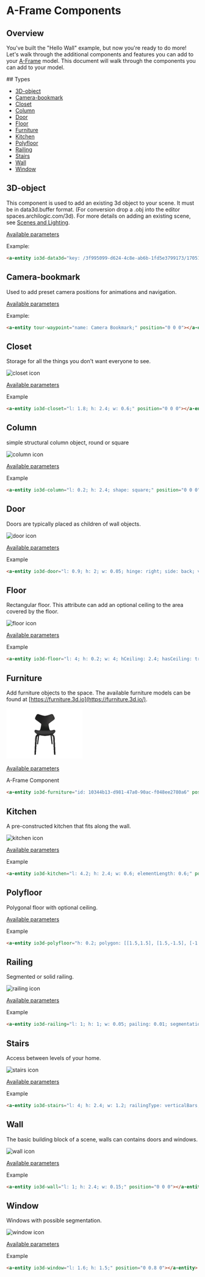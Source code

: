 # A-Frame Components

## Overview

You've built the "Hello Wall" example, but now you're ready to do more!  Let's walk through the additional components and features you can add to your [A-Frame](https://aframe.io) model.  This document will walk through the components you can add to your model.

## Types
* [3D-object](#3d-object)
* [Camera-bookmark](#camera-bookmark)
* [Closet](#closet)
* [Column](#column)
* [Door](#door)
* [Floor](#floor)
* [Furniture](#furniture)
* [Kitchen](#kitchen)
* [Polyfloor](#polyfloor)
* [Railing](#railing)
* [Stairs](#stairs)
* [Wall](#wall)
* [Window](#window)


## 3D-object
This component is used to add an existing 3d object to your scene.  It must be in data3d.buffer format. (For conversion drop a .obj into the editor spaces.archilogic.com/3d).  For more details on adding an existing scene, see [Scenes and Lighting](aframe-scenes.html).

[Available parameters](scene-structure-reference.md#3d-object)

Example:
```html
<a-entity io3d-data3d="key: /3f995099-d624-4c8e-ab6b-1fd5e3799173/170515-0913-4p3ktf/1e588a3b-90ac-4a32-b5b8-ff2fda7f87c4.gz.data3d.buffer" position="0 0 0"></a-entity>
```

## Camera-bookmark
Used to add preset camera positions for animations and navigation.

[Available parameters](scene-structure-reference.md#camera-bookmark)

Example:
```html
<a-entity tour-waypoint="name: Camera Bookmark;" position="0 0 0"></a-entity>
```

## Closet
Storage for all the things you don't want everyone to see.

<img src="../../../img/docs/scene-structure-specs/icon-closet.png" alt="closet icon" style="max-width: 200px; max-height: 200px; width: initial;"/>

[Available parameters](scene-structure-reference.md#closet)

Example

```html
<a-entity io3d-closet="l: 1.8; h: 2.4; w: 0.6;" position="0 0 0"></a-entity>
```

## Column
simple structural column object, round or square

<img src="../../../img/docs/scene-structure-specs/icon-column.png" alt="column icon" style="max-width: 200px; max-height: 200px; width: initial;"/>

[Available parameters](scene-structure-reference.md#column)

Example
```html
<a-entity io3d-column="l: 0.2; h: 2.4; shape: square;" position="0 0 0"></a-entity>
```

## Door
Doors are typically placed as children of wall objects.  

<img src="../../../img/docs/scene-structure-specs/icon-door.png" alt="door icon" style="max-width: 200px; max-height: 200px; width: initial;"/>

[Available parameters](scene-structure-reference.md#door)

Example
```html
<a-entity io3d-door="l: 0.9; h: 2; w: 0.05; hinge: right; side: back; v: 3; threshold: true; doorType: singleSwing;" position="0 0 0"></a-entity>
```

## Floor
Rectangular floor. This attribute can add an optional ceiling to the area covered by the floor.

<img src="../../../img/docs/scene-structure-specs/icon-floor.png" alt="floor icon" style="max-width: 200px; max-height: 200px; width: initial;"/>

[Available parameters](scene-structure-reference.md#floor)

Example
```html
<a-entity io3d-floor="l: 4; h: 0.2; w: 4; hCeiling: 2.4; hasCeiling: true;" position="0 0 0"></a-entity>
```

## Furniture
Add furniture objects to the space.  The available furniture models can be found at [https://furniture.3d.io](https://furniture.3d.io/).

<img src="../../../img/docs/scene-structure-specs/icon-furniture.png" alt="furniture icon" style="max-width: 200px; max-height: 200px; width: initial;"/>

[Available parameters](scene-structure-reference.md#furniture)

A-Frame Component
```html
<a-entity io3d-furniture="id: 10344b13-d981-47a0-90ac-f048ee2780a6" position="0 0 0"></a-entity>
```

## Kitchen
A pre-constructed kitchen that fits along the wall.

<img src="../../../img/docs/scene-structure-specs/icon-kitchen.png" alt="kitchen icon" style="max-width: 200px; max-height: 200px; width: initial;"/>


[Available parameters](scene-structure-reference.md#kitchen)

Example
```html
<a-entity io3d-kitchen="l: 4.2; h: 2.4; w: 0.6; elementLength: 0.6;" position="0 0 0"></a-entity>
```

## Polyfloor
Polygonal floor with optional ceiling.

[Available parameters](scene-structure-reference.md#Polyfloor)

Example
```html
<a-entity io3d-polyfloor="h: 0.2; polygon: [[1.5,1.5], [1.5,-1.5], [-1.5,-1.5], [-1.5,1.5]]; hasCeiling: true; hCeiling: 2.4;" position="0 0 0"></a-entity>
```


## Railing
Segmented or solid railing.

<img src="../../../img/docs/scene-structure-specs/icon-railing.png" alt="railing icon" style="max-width: 200px; max-height: 200px; width: initial;"/>

[Available parameters](scene-structure-reference.md#Railing)

Example
```html
<a-entity io3d-railing="l: 1; h: 1; w: 0.05; pailing: 0.01; segmentation: distance;" position="0 0 0"></a-entity>
```


## Stairs
Access between levels of your home.

<img src="../../../img/docs/scene-structure-specs/icon-stairs.png" alt="stairs icon" style="max-width: 200px; max-height: 200px; width: initial;"/>

[Available parameters](scene-structure-reference.md#Stairs)

Example
```html
<a-entity io3d-stairs="l: 4; h: 2.4; w: 1.2; railingType: verticalBars; stepWidth: 1.2; stairType: straight; treadHeight: 0.02; stepThickness: 0.17; railing: right;" position="0 0 0"></a-entity>
```

## Wall
The basic building block of a scene, walls can contains doors and windows.

<img src="../../../img/docs/scene-structure-specs/icon-wall.png" alt="wall icon" style="max-width: 200px; max-height: 200px; width: initial;"/>

[Available parameters](scene-structure-reference.md#wall)

Example
```html
<a-entity io3d-wall="l: 1; h: 2.4; w: 0.15;" position="0 0 0"></a-entity>
```


## Window
Windows with possible segmentation.

<img src="../../../img/docs/scene-structure-specs/icon-window.png" alt="window icon" style="max-width: 200px; max-height: 200px; width: initial;"/>

[Available parameters](scene-structure-reference.md#window)

Example
```html
<a-entity io3d-window="l: 1.6; h: 1.5;" position="0 0.8 0"></a-entity>
```







